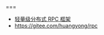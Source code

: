
===

* [轻量级分布式 RPC 框架](https://my.oschina.net/huangyong/blog/361751)
* https://gitee.com/huangyong/rpc

